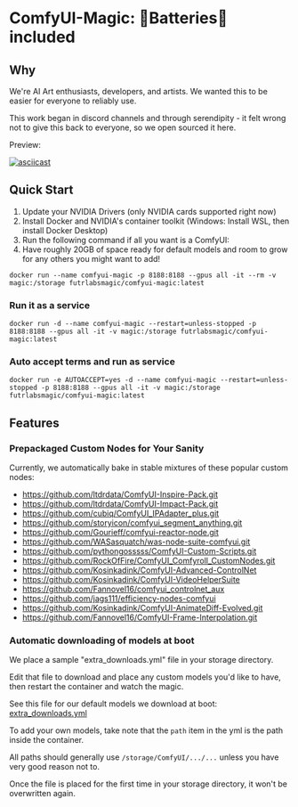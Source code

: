 # ComfyUI-Magic: 🔋Batteries🔋 included 

## Why

We're AI Art enthusiasts, developers, and artists. We wanted this to be easier for everyone to reliably use. 

This work began in discord channels and through serendipity - it felt wrong not to give this back to everyone, so we open sourced it here.

Preview: 

[![asciicast](https://asciinema.org/a/621943.svg)](https://asciinema.org/a/621943)

## Quick Start

1. Update your NVIDIA Drivers (only NVIDIA cards supported right now)
2. Install Docker and NVIDIA's container toolkit (Windows: Install WSL, then install Docker Desktop)
3. Run the following command if all you want is a ComfyUI: 
4. Have roughly 20GB of space ready for default models and room to grow for any others you might want to add!

```
docker run --name comfyui-magic -p 8188:8188 --gpus all -it --rm -v magic:/storage futrlabsmagic/comfyui-magic:latest
```

### Run it as a service

```
docker run -d --name comfyui-magic --restart=unless-stopped -p 8188:8188 --gpus all -it -v magic:/storage futrlabsmagic/comfyui-magic:latest
```

### Auto accept terms and run as service
```
docker run -e AUTOACCEPT=yes -d --name comfyui-magic --restart=unless-stopped -p 8188:8188 --gpus all -it -v magic:/storage futrlabsmagic/comfyui-magic:latest
```



## Features

### Prepackaged Custom Nodes for Your Sanity

Currently, we automatically bake in stable mixtures of these popular custom nodes:

- https://github.com/ltdrdata/ComfyUI-Inspire-Pack.git
- https://github.com/ltdrdata/ComfyUI-Impact-Pack.git 
- https://github.com/cubiq/ComfyUI_IPAdapter_plus.git 
- https://github.com/storyicon/comfyui_segment_anything.git 
- https://github.com/Gourieff/comfyui-reactor-node.git  
- https://github.com/WASasquatch/was-node-suite-comfyui.git 
- https://github.com/pythongosssss/ComfyUI-Custom-Scripts.git
- https://github.com/RockOfFire/ComfyUI_Comfyroll_CustomNodes.git
- https://github.com/Kosinkadink/ComfyUI-Advanced-ControlNet
- https://github.com/Kosinkadink/ComfyUI-VideoHelperSuite
- https://github.com/Fannovel16/comfyui_controlnet_aux
- https://github.com/jags111/efficiency-nodes-comfyui
- https://github.com/Kosinkadink/ComfyUI-AnimateDiff-Evolved.git
- https://github.com/Fannovel16/ComfyUI-Frame-Interpolation.git

### Automatic downloading of models at boot

We place a sample "extra_downloads.yml" file in your storage directory. 

Edit that file to download and place any custom models you'd like to have, then restart the container and watch the magic.

See this file for our default models we download at boot: [extra_downloads.yml](extra_downloads.yml)

To add your own models, take note that the `path` item in the yml is the path inside the container. 

All paths should generally use `/storage/ComfyUI/.../...` unless you have very good reason not to.

Once the file is placed for the first time in your storage directory, it won't be overwritten again.
